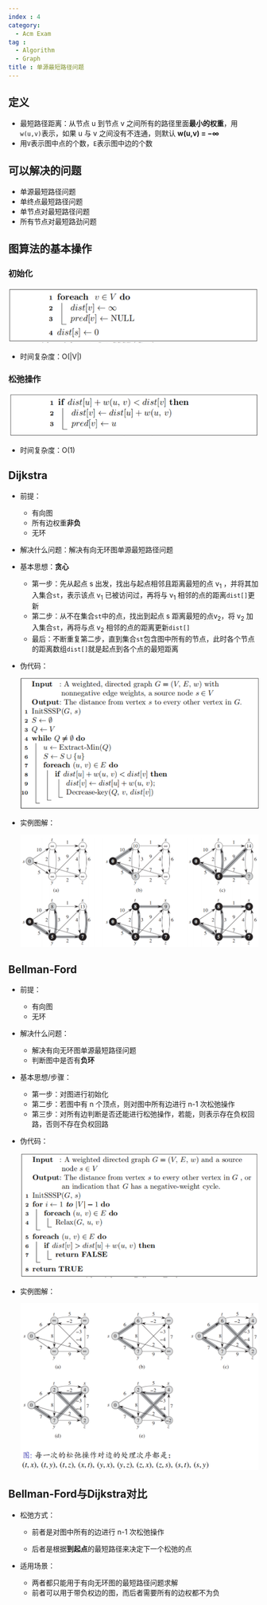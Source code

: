 ```yaml
---
index : 4
category:
  - Acm Exam
tag :
  - Algorithm
  - Graph
title : 单源最短路径问题
---
```


## 定义

- 最短路径距离：从节点 u 到节点 v 之间所有的路径里面**最小的权重**，用`w(u,v)`表示，如果 u 与 v 之间没有不连通，则默认 **w(u,v) = $-\infty$**
- 用`V`表示图中点的个数，`E`表示图中边的个数

## 可以解决的问题

- 单源最短路径问题
- 单终点最短路径问题
- 单节点对最短路径问题
- 所有节点对最短路劲问题

## 图算法的基本操作

### 初始化

![image-20220601223843864](https://raw.githubusercontent.com/CoderWDD/myImages/main/blog_images/image-20220601223843864.png)

- 时间复杂度：O(|V|)

### 松弛操作

![image-20220601223915173](https://raw.githubusercontent.com/CoderWDD/myImages/main/blog_images/image-20220601223915173.png)

- 时间复杂度：O(1)

## Dijkstra

- 前提：

  - 有向图
  - 所有边权重**非负**
  - 无环

- 解决什么问题：解决有向无环图单源最短路径问题

- 基本思想：**贪心**

  - 第一步：先从起点 s 出发，找出与起点相邻且距离最短的点 v<sub>1</sub> ，并将其加入集合`st`，表示该点 v<sub>1</sub> 已被访问过，再将与 v<sub>1</sub> 相邻的点的距离`dist[]`更新
  - 第二步：从不在集合`st`中的点，找出到起点 s 距离最短的点v<sub>2</sub>，将 v<sub>2</sub> 加入集合`st`，再将与点 v<sub>2</sub> 相邻的点的距离更新`dist[]`
  - 最后：不断重复第二步，直到集合`st`包含图中所有的节点，此时各个节点的距离数组`dist[]`就是起点到各个点的最短距离

- 伪代码：

  ![image-20220601230752638](https://raw.githubusercontent.com/CoderWDD/myImages/main/blog_images/image-20220601230752638.png)

- 实例图解：

  ![image-20220601231125091](https://raw.githubusercontent.com/CoderWDD/myImages/main/blog_images/image-20220601231125091.png)

## Bellman-Ford

- 前提：
  - 有向图
  - 无环
- 解决什么问题：
  - 解决有向无环图单源最短路径问题
  - 判断图中是否有**负环**

- 基本思想/步骤：
  - 第一步：对图进行初始化
  - 第二步：若图中有 n 个顶点，则对图中所有边进行 n-1 次松弛操作
  - 第三步：对所有边判断是否还能进行松弛操作，若能，则表示存在负权回路，否则不存在负权回路

- 伪代码：

  ![image-20220601235808150](https://raw.githubusercontent.com/CoderWDD/myImages/main/blog_images/image-20220601235808150.png)

- 实例图解：

  ![image-20220602001912421](https://raw.githubusercontent.com/CoderWDD/myImages/main/blog_images/image-20220602001912421.png)

## Bellman-Ford与Dijkstra对比

- 松弛方式：

  - 前者是对图中所有的边进行 n-1 次松弛操作

  - 后者是根据**到起点**的最短路径来决定下一个松弛的点

- 适用场景：
  - 两者都只能用于有向无环图的最短路径问题求解
  - 前者可以用于带负权边的图，而后者需要所有的边权都不为负
